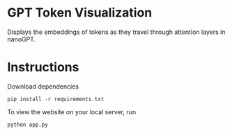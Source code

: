 # GPT Token Visualization
Displays the embeddings of tokens as they travel through attention layers in nanoGPT. 
# Instructions
Download dependencies
```
pip install -r requirements.txt
```
To view the website on your local server, run
```
python app.py
```
